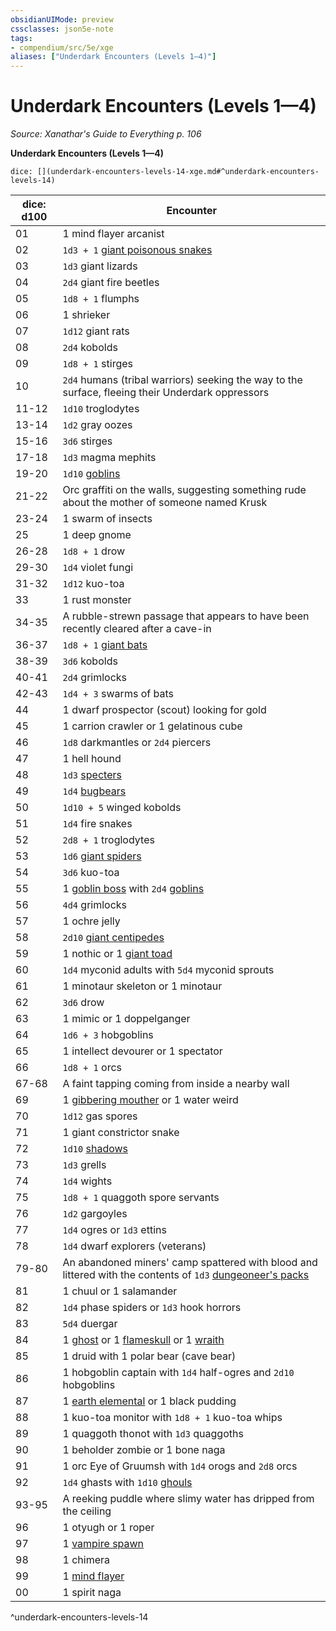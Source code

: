 ```yaml
---
obsidianUIMode: preview
cssclasses: json5e-note
tags:
- compendium/src/5e/xge
aliases: ["Underdark Encounters (Levels 1—4)"]
---
```

# Underdark Encounters (Levels 1—4)
*Source: Xanathar's Guide to Everything p. 106* 

**Underdark Encounters (Levels 1—4)**

`dice: [](underdark-encounters-levels-14-xge.md#^underdark-encounters-levels-14)`

| dice: d100 | Encounter |
|------------|-----------|
| 01 | 1 mind flayer arcanist |
| 02 | `1d3 + 1` [giant poisonous snakes](compendium/bestiary/beast/giant-poisonous-snake.md) |
| 03 | `1d3` giant lizards |
| 04 | `2d4` giant fire beetles |
| 05 | `1d8 + 1` flumphs |
| 06 | 1 shrieker |
| 07 | `1d12` giant rats |
| 08 | `2d4` kobolds |
| 09 | `1d8 + 1` stirges |
| 10 | `2d4` humans (tribal warriors) seeking the way to the surface, fleeing their Underdark oppressors |
| 11-12 | `1d10` troglodytes |
| 13-14 | `1d2` gray oozes |
| 15-16 | `3d6` stirges |
| 17-18 | `1d3` magma mephits |
| 19-20 | `1d10` [goblins](compendium/bestiary/humanoid/goblin.md) |
| 21-22 | Orc graffiti on the walls, suggesting something rude about the mother of someone named Krusk |
| 23-24 | 1 swarm of insects |
| 25 | 1 deep gnome |
| 26-28 | `1d8 + 1` drow |
| 29-30 | `1d4` violet fungi |
| 31-32 | `1d12` kuo-toa |
| 33 | 1 rust monster |
| 34-35 | A rubble-strewn passage that appears to have been recently cleared after a cave-in |
| 36-37 | `1d8 + 1` [giant bats](compendium/bestiary/beast/giant-bat.md) |
| 38-39 | `3d6` kobolds |
| 40-41 | `2d4` grimlocks |
| 42-43 | `1d4 + 3` swarms of bats |
| 44 | 1 dwarf prospector (scout) looking for gold |
| 45 | 1 carrion crawler or 1 gelatinous cube |
| 46 | `1d8` darkmantles or `2d4` piercers |
| 47 | 1 hell hound |
| 48 | `1d3` [specters](compendium/bestiary/undead/specter.md) |
| 49 | `1d4` [bugbears](compendium/bestiary/humanoid/bugbear.md) |
| 50 | `1d10 + 5` winged kobolds |
| 51 | `1d4` fire snakes |
| 52 | `2d8 + 1` troglodytes |
| 53 | `1d6` [giant spiders](compendium/bestiary/beast/giant-spider.md) |
| 54 | `3d6` kuo-toa |
| 55 | 1 [goblin boss](compendium/bestiary/humanoid/goblin-boss.md) with `2d4` [goblins](compendium/bestiary/humanoid/goblin.md) |
| 56 | `4d4` grimlocks |
| 57 | 1 ochre jelly |
| 58 | `2d10` [giant centipedes](compendium/bestiary/beast/giant-centipede.md) |
| 59 | 1 nothic or 1 [giant toad](compendium/bestiary/beast/giant-toad.md) |
| 60 | `1d4` myconid adults with `5d4` myconid sprouts |
| 61 | 1 minotaur skeleton or 1 minotaur |
| 62 | `3d6` drow |
| 63 | 1 mimic or 1 doppelganger |
| 64 | `1d6 + 3` hobgoblins |
| 65 | 1 intellect devourer or 1 spectator |
| 66 | `1d8 + 1` orcs |
| 67-68 | A faint tapping coming from inside a nearby wall |
| 69 | 1 [gibbering mouther](compendium/bestiary/aberration/gibbering-mouther.md) or 1 water weird |
| 70 | `1d12` gas spores |
| 71 | 1 giant constrictor snake |
| 72 | `1d10` [shadows](compendium/bestiary/undead/shadow.md) |
| 73 | `1d3` grells |
| 74 | `1d4` wights |
| 75 | `1d8 + 1` quaggoth spore servants |
| 76 | `1d2` gargoyles |
| 77 | `1d4` ogres or `1d3` ettins |
| 78 | `1d4` dwarf explorers (veterans) |
| 79-80 | An abandoned miners' camp spattered with blood and littered with the contents of `1d3` [dungeoneer's packs](compendium/items/dungeoneers-pack.md) |
| 81 | 1 chuul or 1 salamander |
| 82 | `1d4` phase spiders or `1d3` hook horrors |
| 83 | `5d4` duergar |
| 84 | 1 [ghost](compendium/bestiary/undead/ghost.md) or 1 [flameskull](compendium/bestiary/undead/flameskull.md) or 1 [wraith](compendium/bestiary/undead/wraith.md) |
| 85 | 1 druid with 1 polar bear (cave bear) |
| 86 | 1 hobgoblin captain with `1d4` half-ogres and `2d10` hobgoblins |
| 87 | 1 [earth elemental](compendium/bestiary/elemental/earth-elemental.md) or 1 black pudding |
| 88 | 1 kuo-toa monitor with `1d8 + 1` kuo-toa whips |
| 89 | 1 quaggoth thonot with `1d3` quaggoths |
| 90 | 1 beholder zombie or 1 bone naga |
| 91 | 1 orc Eye of Gruumsh with `1d4` orogs and `2d8` orcs |
| 92 | `1d4` ghasts with `1d10` [ghouls](compendium/bestiary/undead/ghoul.md) |
| 93-95 | A reeking puddle where slimy water has dripped from the ceiling |
| 96 | 1 otyugh or 1 roper |
| 97 | 1 [vampire spawn](compendium/bestiary/undead/vampire-spawn.md) |
| 98 | 1 chimera |
| 99 | 1 [mind flayer](compendium/bestiary/aberration/mind-flayer.md) |
| 00 | 1 spirit naga |
^underdark-encounters-levels-14